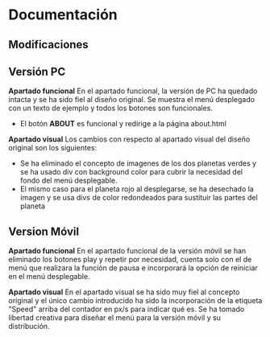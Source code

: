 # Documentación

## Modificaciones

## **Versión PC**

**Apartado funcional**
En el apartado funcional, la versión de PC ha quedado intacta y se ha sido fiel al diseño original.
Se muestra el menú desplegado con un texto de ejemplo y todos los botones son funcionales.
* El botón **ABOUT** es funcional y redirige a la página about.html

**Apartado visual**
Los cambios con respecto al apartado visual del diseño original son los siguientes:
* Se ha eliminado el concepto de imagenes de los dos planetas verdes y se ha usado div con background color para cubrir la necesidad del fondo del menú desplegable.
* El mismo caso para el planeta rojo al desplegarse, se ha desechado la imagen y se usa divs de color redondeados para sustituir las partes del planeta

## **Version Móvil**

**Apartado funcional**
En el apartado funcional de la versión móvil se han eliminado los botones play y repetir por necesidad, cuenta solo con el de menú
que realizara la función de pausa e incorporará la opción de reiniciar en el menú desplegable.

**Apartado visual**
En el apartado visual se ha sido muy fiel al concepto original y el único cambio introducido ha sido la incorporación de la etiqueta "Speed" arriba del contador en px/s para indicar qué es. Se ha tomado libertad creativa para diseñar el menú para la versión móvil y su distribución.




